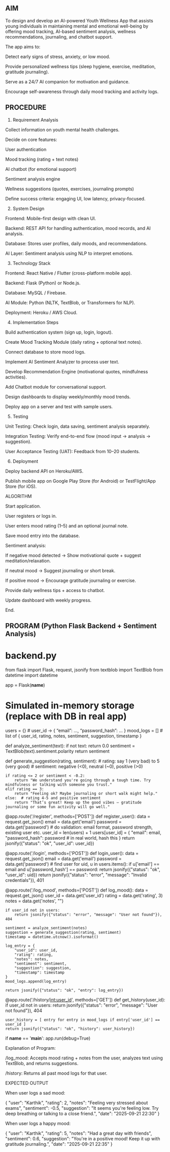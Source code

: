 ## AIM

To design and develop an AI-powered Youth Wellness App that assists young individuals in maintaining mental and emotional well-being by offering mood tracking, AI-based sentiment analysis, wellness recommendations, journaling, and chatbot support.

The app aims to:

Detect early signs of stress, anxiety, or low mood.

Provide personalized wellness tips (sleep hygiene, exercise, meditation, gratitude journaling).

Serve as a 24/7 AI companion for motivation and guidance.

Encourage self-awareness through daily mood tracking and activity logs.

## PROCEDURE
1. Requirement Analysis

Collect information on youth mental health challenges.

Decide on core features:

User authentication

Mood tracking (rating + text notes)

AI chatbot (for emotional support)

Sentiment analysis engine

Wellness suggestions (quotes, exercises, journaling prompts)

Define success criteria: engaging UI, low latency, privacy-focused.

2. System Design

Frontend: Mobile-first design with clean UI.

Backend: REST API for handling authentication, mood records, and AI analysis.

Database: Stores user profiles, daily moods, and recommendations.

AI Layer: Sentiment analysis using NLP to interpret emotions.


3. Technology Stack

Frontend: React Native / Flutter (cross-platform mobile app).

Backend: Flask (Python) or Node.js.

Database: MySQL / Firebase.

AI Module: Python (NLTK, TextBlob, or Transformers for NLP).

Deployment: Heroku / AWS Cloud.

4. Implementation Steps

Build authentication system (sign up, login, logout).

Create Mood Tracking Module (daily rating + optional text notes).

Connect database to store mood logs.

Implement AI Sentiment Analyzer to process user text.

Develop Recommendation Engine (motivational quotes, mindfulness activities).

Add Chatbot module for conversational support.

Design dashboards to display weekly/monthly mood trends.

Deploy app on a server and test with sample users.

5. Testing

Unit Testing: Check login, data saving, sentiment analysis separately.

Integration Testing: Verify end-to-end flow (mood input → analysis → suggestion).

User Acceptance Testing (UAT): Feedback from 10–20 students.

6. Deployment

Deploy backend API on Heroku/AWS.

Publish mobile app on Google Play Store (for Android) or TestFlight/App Store (for iOS).

ALGORITHM

Start application.

User registers or logs in.

User enters mood rating (1–5) and an optional journal note.

Save mood entry into the database.

Sentiment analysis:

If negative mood detected → Show motivational quote + suggest meditation/relaxation.

If neutral mood → Suggest journaling or short break.

If positive mood → Encourage gratitude journaling or exercise.

Provide daily wellness tips + access to chatbot.

Update dashboard with weekly progress.

End.

## PROGRAM (Python Flask Backend + Sentiment Analysis)
# backend.py

from flask import Flask, request, jsonify
from textblob import TextBlob
from datetime import datetime

app = Flask(__name__)

# Simulated in-memory storage (replace with DB in real app)
users = {}           # user_id -> { “email”: ..., “password_hash”: ... }
mood_logs = []       # list of { user_id, rating, notes, sentiment, suggestion, timestamp }

def analyze_sentiment(text):
    if not text:
        return 0.0
    sentiment = TextBlob(text).sentiment.polarity
    return sentiment

def generate_suggestion(rating, sentiment):
    # rating: say 1 (very bad) to 5 (very good)
    # sentiment: negative (<0), neutral (~0), positive (>0)

    if rating <= 2 or sentiment < -0.2:
        return "We understand you're going through a tough time. Try mindfulness or talking with someone you trust."
    elif rating == 3:
        return "Feeling ok? Maybe journaling or short walk might help."
    else:  # rating 4-5 and positive sentiment
        return "That’s great! Keep up the good vibes — gratitude journaling or some fun activity will go well."

@app.route('/register', methods=['POST'])
def register_user():
    data = request.get_json()
    email = data.get('email')
    password = data.get('password')
    # do validation: email format, password strength, existing user etc.
    user_id = len(users) + 1
    users[user_id] = {
        "email": email,
        "password_hash": password  # in real world, hash this
    }
    return jsonify({"status": "ok", "user_id": user_id})

@app.route('/login', methods=['POST'])
def login_user():
    data = request.get_json()
    email = data.get('email')
    password = data.get('password')
    # find user
    for uid, u in users.items():
        if u['email'] == email and u['password_hash'] == password:
            return jsonify({"status": "ok", "user_id": uid})
    return jsonify({"status": "error", "message": "Invalid credentials"}), 401

@app.route('/log_mood', methods=['POST'])
def log_mood():
    data = request.get_json()
    user_id = data.get('user_id')
    rating = data.get('rating', 3)
    notes = data.get('notes', "")

    if user_id not in users:
        return jsonify({"status": "error", "message": "User not found"}), 404

    sentiment = analyze_sentiment(notes)
    suggestion = generate_suggestion(rating, sentiment)
    timestamp = datetime.utcnow().isoformat()

    log_entry = {
        "user_id": user_id,
        "rating": rating,
        "notes": notes,
        "sentiment": sentiment,
        "suggestion": suggestion,
        "timestamp": timestamp
    }
    mood_logs.append(log_entry)

    return jsonify({"status": "ok", "entry": log_entry})

@app.route('/history/<int:user_id>', methods=['GET'])
def get_history(user_id):
    if user_id not in users:
        return jsonify({"status": "error", "message": "User not found"}), 404

    user_history = [ entry for entry in mood_logs if entry['user_id'] == user_id ]
    return jsonify({"status": "ok", "history": user_history})

if __name__ == '__main__':
    app.run(debug=True)



 Explanation of Program:

/log_mood: Accepts mood rating + notes from the user, analyzes text using TextBlob, and returns suggestions.

/history: Returns all past mood logs for that user.

EXPECTED OUTPUT

When user logs a sad mood:

{
  "user": "Karthik",
  "rating": 2,
  "notes": "Feeling very stressed about exams",
  "sentiment": -0.5,
  "suggestion": "It seems you're feeling low. Try deep breathing or talking to a close friend.",
  "date": "2025-09-21 22:30"
}


When user logs a happy mood:

{
  "user": "Karthik",
  "rating": 5,
  "notes": "Had a great day with friends",
  "sentiment": 0.6,
  "suggestion": "You're in a positive mood! Keep it up with gratitude journaling.",
  "date": "2025-09-21 22:35"
}
